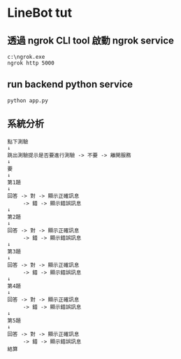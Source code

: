 # LineBot tut

## 透過 ngrok CLI tool 啟動 ngrok service 
```
c:\ngrok.exe
ngrok http 5000
```

## run backend python service

```
python app.py
```

## 系統分析
```
點下測驗
↓
跳出測驗提示是否要進行測驗 -> 不要 -> 離開服務
↓
要
↓
第1題
↓
回答 -> 對 -> 顯示正確訊息
     -> 錯 -> 顯示錯誤訊息
↓
第2題
↓
回答 -> 對 -> 顯示正確訊息
     -> 錯 -> 顯示錯誤訊息
↓
第3題
↓
回答 -> 對 -> 顯示正確訊息
     -> 錯 -> 顯示錯誤訊息
↓
第4題
↓
回答 -> 對 -> 顯示正確訊息
     -> 錯 -> 顯示錯誤訊息
↓
第5題
↓
回答 -> 對 -> 顯示正確訊息
     -> 錯 -> 顯示錯誤訊息
結算
```